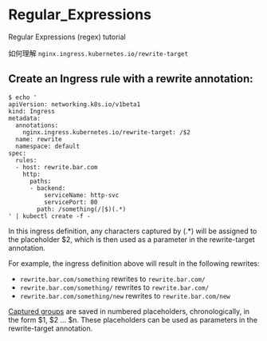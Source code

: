 # Regular_Expressions
Regular Expressions (regex) tutorial

如何理解 `nginx.ingress.kubernetes.io/rewrite-target`

## Create an Ingress rule with a rewrite annotation:

```
$ echo '
apiVersion: networking.k8s.io/v1beta1
kind: Ingress
metadata:
  annotations:
    nginx.ingress.kubernetes.io/rewrite-target: /$2
  name: rewrite
  namespace: default
spec:
  rules:
  - host: rewrite.bar.com
    http:
      paths:
      - backend:
          serviceName: http-svc
          servicePort: 80
        path: /something(/|$)(.*)
' | kubectl create -f -
```

In this ingress definition, any characters captured by (.*) will be assigned to the placeholder $2, which is then used as a parameter in the rewrite-target annotation.

For example, the ingress definition above will result in the following rewrites:
- `rewrite.bar.com/something` rewrites to `rewrite.bar.com/`
- `rewrite.bar.com/something/` rewrites to `rewrite.bar.com/`
- `rewrite.bar.com/something/new` rewrites to `rewrite.bar.com/new`

[Captured groups](https://www.regular-expressions.info/refcapture.html "Captured groups") are saved in numbered placeholders, chronologically, in the form $1, $2 ... $n. These placeholders can be used as parameters in the rewrite-target annotation.

